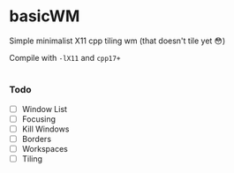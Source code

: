 # basicWM
Simple minimalist X11 cpp tiling wm (that doesn't tile yet :flushed:)

Compile with `-lX11` and `cpp17+`

#

### Todo
- [ ] Window List
- [ ] Focusing
- [ ] Kill Windows
- [ ] Borders
- [ ] Workspaces
- [ ] Tiling
